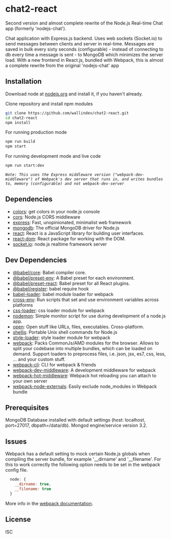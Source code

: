 # chat2-react

Second version and almost complete rewrite of the Node.js Real-time Chat app (formerly 'nodejs-chat').

Chat application with Express.js backend. Uses web sockets (Socket.io) to send messages between clients and server in real-time. Messages are saved in bulk every sixty seconds (configurable) - instead of connecting to db every time a message is sent - to MongoDB which minimizes the server load. With a new frontend in React.js, bundled with Webpack, this is almost a complete rewrite from the original 'nodejs-chat' app

## Installation

Download node at [nodejs.org](http://nodejs.org) and install it, if you haven't already.

Clone repository and install npm modules
```sh
git clone https://github.com/wallindev/chat2-react.git
cd chat2-react
npm install
```

For running production mode
```sh
npm run build
npm start
```

For running development mode and live code
```sh
npm run start:dev
```
*`Note: This uses the Express middleware version ("webpack-dev-middleware") of Webpack's dev server that runs in, and writes bundles to, memory (configurable) and not webpack-dev-server`*

## Dependencies

- [colors](https://ghub.io/colors): get colors in your node.js console
- [cors](https://ghub.io/cors): Node.js CORS middleware
- [express](https://ghub.io/express): Fast, unopinionated, minimalist web framework
- [mongodb](https://ghub.io/mongodb): The official MongoDB driver for Node.js
- [react](https://ghub.io/react): React is a JavaScript library for building user interfaces.
- [react-dom](https://ghub.io/react-dom): React package for working with the DOM.
- [socket.io](https://ghub.io/socket.io): node.js realtime framework server

## Dev Dependencies

- [@babel/core](https://ghub.io/@babel/core): Babel compiler core.
- [@babel/preset-env](https://ghub.io/@babel/preset-env): A Babel preset for each environment.
- [@babel/preset-react](https://ghub.io/@babel/preset-react): Babel preset for all React plugins.
- [@babel/register](https://ghub.io/@babel/register): babel require hook
- [babel-loader](https://ghub.io/babel-loader): babel module loader for webpack
- [cross-env](https://ghub.io/cross-env): Run scripts that set and use environment variables across platforms
- [css-loader](https://ghub.io/css-loader): css loader module for webpack
- [nodemon](https://ghub.io/nodemon): Simple monitor script for use during development of a node.js app.
- [open](https://ghub.io/open): Open stuff like URLs, files, executables. Cross-platform.
- [shelljs](https://ghub.io/shelljs): Portable Unix shell commands for Node.js
- [style-loader](https://ghub.io/style-loader): style loader module for webpack
- [webpack](https://ghub.io/webpack): Packs CommonJs/AMD modules for the browser. Allows to split your codebase into multiple bundles, which can be loaded on demand. Support loaders to preprocess files, i.e. json, jsx, es7, css, less, ... and your custom stuff.
- [webpack-cli](https://ghub.io/webpack-cli): CLI for webpack &amp; friends
- [webpack-dev-middleware](https://ghub.io/webpack-dev-middleware): A development middleware for webpack
- [webpack-hot-middleware](https://ghub.io/webpack-hot-middleware): Webpack hot reloading you can attach to your own server
- [webpack-node-externals](https://ghub.io/webpack-node-externals): Easily exclude node_modules in Webpack bundle

## Prerequisites

MongoDB Database installed with default settings (host: localhost, port=27017, dbpath=/data/db). Mongod engine/service version 3.2.

## Issues

Webpack has a default setting to mock certain Node.js globals when compiling the server bundle, for example '__dirname' and '__filename'. For this to work correctly the following option needs to be set in the webpack config file.

```js
  node: {
    __dirname: true,
    __filename: true
  }
```

More info in the [webpack documentation](https://webpack.js.org/configuration/node#node__filename).

## License

ISC
